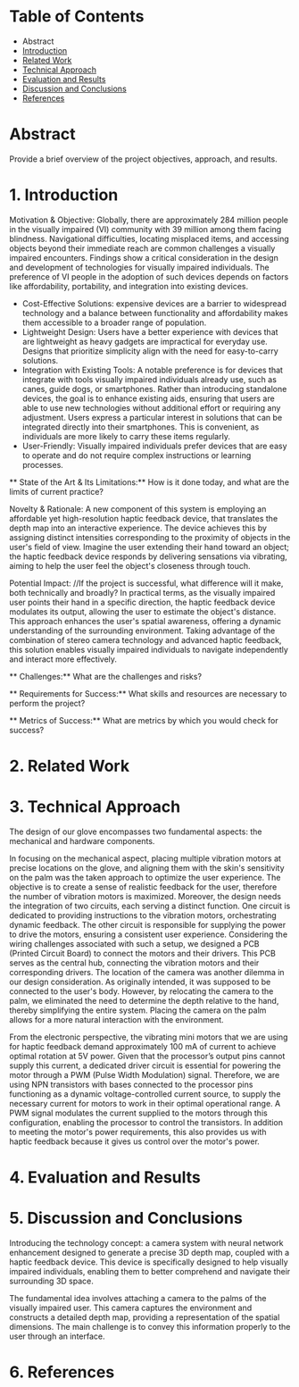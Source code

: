 # Table of Contents
* Abstract
* [Introduction](#1-introduction)
* [Related Work](#2-related-work)
* [Technical Approach](#3-technical-approach)
* [Evaluation and Results](#4-evaluation-and-results)
* [Discussion and Conclusions](#5-discussion-and-conclusions)
* [References](#6-references)

# Abstract

Provide a brief overview of the project objectives, approach, and results.

# 1. Introduction

Motivation & Objective:
Globally, there are approximately 284 million people in the visually impaired (VI) community with 39 million among them facing blindness. Navigational difficulties, locating misplaced items, and accessing objects beyond their immediate reach are common challenges a visually impaired encounters.
Findings show a critical consideration in the design and development of technologies for visually impaired individuals. The preference of VI people in the adoption of such devices depends on factors like affordability, portability, and integration into existing devices.
- Cost-Effective Solutions: expensive devices are a barrier to widespread technology and a balance between functionality and affordability makes them accessible to a broader range of population.
- Lightweight Design: Users have a better experience with devices that are lightweight as heavy gadgets are impractical for everyday use. Designs that prioritize simplicity align with the need for easy-to-carry solutions.
- Integration with Existing Tools: A notable preference is for devices that integrate with tools visually impaired individuals already use, such as canes, guide dogs, or smartphones. Rather than introducing standalone devices, the goal is to enhance existing aids, ensuring that users are able to use new technologies without additional effort or requiring any adjustment.
Users express a particular interest in solutions that can be integrated directly into their smartphones. This is convenient, as individuals are more likely to carry these items regularly.
- User-Friendly: Visually impaired individuals prefer devices that are easy to operate and do not require complex instructions or learning processes. 

** State of the Art & Its Limitations:** How is it done today, and what are the limits of current practice?

Novelty & Rationale:
A new component of this system is employing an affordable yet high-resolution haptic feedback device, that translates the depth map into an interactive experience. The device achieves this by assigning distinct intensities corresponding to the proximity of objects in the user's field of view. Imagine the user extending their hand toward an object; the haptic feedback device responds by delivering sensations via vibrating, aiming to help the user feel the object's closeness through touch.

Potential Impact: //If the project is successful, what difference will it make, both technically and broadly?
In practical terms, as the visually impaired user points their hand in a specific direction, the haptic feedback device modulates its output, allowing the user to estimate the object's distance. This approach enhances the user's spatial awareness, offering a dynamic understanding of the surrounding environment.
Taking advantage of the combination of stereo camera technology and advanced haptic feedback, this solution enables visually impaired individuals to navigate independently and interact more effectively.

** Challenges:** What are the challenges and risks?

** Requirements for Success:** What skills and resources are necessary to perform the project?

** Metrics of Success:** What are metrics by which you would check for success?



# 2. Related Work



# 3. Technical Approach
The design of our glove encompasses two fundamental aspects: the mechanical and hardware components. 

In focusing on the mechanical aspect, placing multiple vibration motors at precise locations on the glove, and aligning them with the skin's sensitivity on the palm was the taken approach to optimize the user experience. The objective is to create a sense of realistic feedback for the user, therefore the number of vibration motors is maximized.
Moreover, the design needs the integration of two circuits, each serving a distinct function. One circuit is dedicated to providing instructions to the vibration motors, orchestrating dynamic feedback. The other circuit is responsible for supplying the power to drive the motors, ensuring a consistent user experience.
Considering the wiring challenges associated with such a setup, we designed a PCB (Printed Circuit Board) to connect the motors and their drivers. This PCB serves as the central hub, connecting the vibration motors and their corresponding drivers.
The location of the camera was another dilemma in our design consideration. As originally intended, it was supposed to be connected to the user's body. However, by relocating the camera to the palm, we eliminated the need to determine the depth relative to the hand, thereby simplifying the entire system. Placing the camera on the palm allows for a more natural interaction with the environment.

From the electronic perspective, the vibrating mini motors that we are using for haptic feedback demand approximately 100 mA of current to achieve optimal rotation at 5V power. Given that the processor’s output pins cannot supply this current, a dedicated driver circuit is essential for powering the motor through a PWM (Pulse Width Modulation) signal. Therefore, we are using NPN transistors with bases connected to the processor pins functioning as a dynamic voltage-controlled current source, to supply the necessary current for motors to work in their optimal operational range. A PWM signal modulates the current supplied to the motors through this configuration, enabling the processor to control the transistors. In addition to meeting the motor's power requirements, this also provides us with haptic feedback because it gives us control over the motor's power.

# 4. Evaluation and Results

# 5. Discussion and Conclusions
Introducing the technology concept: a camera system with neural network enhancement designed to generate a precise 3D depth map, coupled with a haptic feedback device. This device is specifically designed to help visually impaired individuals, enabling them to better comprehend and navigate their surrounding 3D space.

The fundamental idea involves attaching a camera to the palms of the visually impaired user. This camera captures the environment and constructs a detailed depth map, providing a representation of the spatial dimensions. The main challenge is to convey this information properly to the user through an interface.


# 6. References
